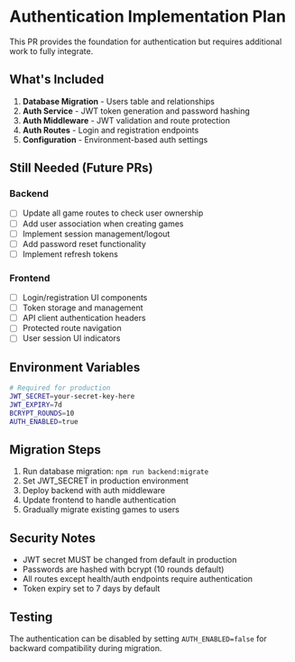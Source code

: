 # Authentication Implementation Plan

This PR provides the foundation for authentication but requires additional work to fully integrate.

## What's Included

1. **Database Migration** - Users table and relationships
2. **Auth Service** - JWT token generation and password hashing
3. **Auth Middleware** - JWT validation and route protection
4. **Auth Routes** - Login and registration endpoints
5. **Configuration** - Environment-based auth settings

## Still Needed (Future PRs)

### Backend
- [ ] Update all game routes to check user ownership
- [ ] Add user association when creating games
- [ ] Implement session management/logout
- [ ] Add password reset functionality
- [ ] Implement refresh tokens

### Frontend
- [ ] Login/registration UI components
- [ ] Token storage and management
- [ ] API client authentication headers
- [ ] Protected route navigation
- [ ] User session UI indicators

## Environment Variables

```bash
# Required for production
JWT_SECRET=your-secret-key-here
JWT_EXPIRY=7d
BCRYPT_ROUNDS=10
AUTH_ENABLED=true
```

## Migration Steps

1. Run database migration: `npm run backend:migrate`
2. Set JWT_SECRET in production environment
3. Deploy backend with auth middleware
4. Update frontend to handle authentication
5. Gradually migrate existing games to users

## Security Notes

- JWT secret MUST be changed from default in production
- Passwords are hashed with bcrypt (10 rounds default)
- All routes except health/auth endpoints require authentication
- Token expiry set to 7 days by default

## Testing

The authentication can be disabled by setting `AUTH_ENABLED=false` for backward compatibility during migration.